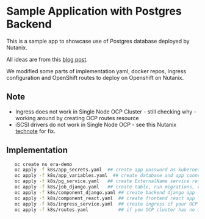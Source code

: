# Sample Application with Postgres Backend

This is a sample app to showcase use of Postgres database deployed by Nutanix.

All ideas are from this [blog post](https://www.datagraphi.com/blog/post/2021/2/10/kubernetes-guide-deploying-a-machine-learning-app-built-with-django-react-and-postgresql-using-kubernetes).

We modified some parts of implementation yaml, docker repos, Ingress configuration and OpenShift routes to deploy on Openshift on Nutanix.

## Note

- Ingress does not work in Single Node OCP Cluster - still checking why - working around by creating OCP routes resource
- iSCSI drivers do not work in Single Node OCP - see this Nutanix [technote](https://portal.nutanix.com/page/documents/kbs/details?targetId=kA07V000000LWXJSA4) for fix. 

## Implementation

```bash
   oc create ns era-demo
   oc apply -f k8s/app_secrets.yaml  ## create app password as kubernetes secrets
   oc apply -f k8s/app_variables.yaml  ## create database and app connectivity paramets
   oc apply -f k8s/pg_service.yaml   ## create ExternalName service reference to operator deployed Era VM
   oc apply -f k8s/job_django.yaml   ## create table, run migrations, etc
   oc apply -f k8s/component_django.yaml ## create backend django app
   oc apply -f k8s/component_react.yaml  ## create frontend react app
   oc apply -f k8s/ingress_service.yaml  ## create ingress if your OCP cluster has a working Ingress
   oc apply -f k8s/routes.yaml           ## if you OCP cluster has no ingress, just create routess
```
